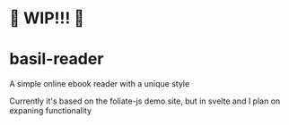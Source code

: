 # 🚧 WIP!!! 🚧

# basil-reader
A simple online ebook reader with a unique style

Currently it's based on the foliate-js demo site, but in svelte and I plan on expaning functionality
